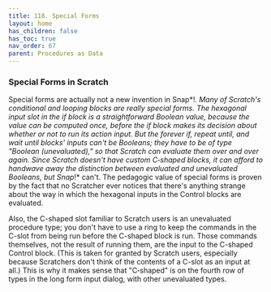 ```yaml
---
title: 118. Special Forms
layout: home
has_children: false
has_toc: true
nav_order: 67
parent: Procedures as Data
---
```


### Special Forms in Scratch

Special forms are actually not a new invention in Snap*!*. Many of
Scratch's conditional and looping blocks are really special forms. The
hexagonal input slot in the if block is a straightforward Boolean value,
because the value can be computed once, before the if block makes its
decision about whether or not to run its action input. But the forever
if, repeat until, and wait until blocks' inputs can't be Booleans; they
have to be of type "Boolean (unevaluated)," so that Scratch can evaluate
them over and over again. Since Scratch doesn't have custom C‑shaped
blocks, it can afford to handwave away the distinction between evaluated
and unevaluated Booleans, but Snap*!* can't. The pedagogic value of
special forms is proven by the fact that no Scratcher ever notices that
there's anything strange about the way in which the hexagonal inputs in
the Control blocks are evaluated.

Also, the C-shaped slot familiar to Scratch users is an unevaluated
procedure type; you don't have to use a ring to keep the commands in the
C-slot from being run before the C-shaped block is run. Those commands
themselves, not the result of running them, are the input to the
C-shaped Control block. (This is taken for granted by Scratch users,
especially because Scratchers don't think of the contents of a C-slot as
an input at all.) This is why it makes sense that "C‑shaped" is on the
fourth row of types in the long form input dialog, with other
unevaluated types.

